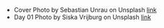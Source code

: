 - Cover Photo by Sebastian Unrau on Unsplash [link](https://unsplash.com/photos/sp-p7uuT0tw)
- Day 01 Photo by Siska Vrijburg on Unsplash [link](https://unsplash.com/photos/AjyF1e_AGmc)
